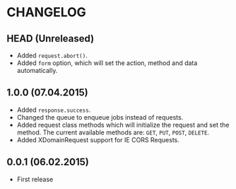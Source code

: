 # CHANGELOG

## HEAD (Unreleased)
* Added `request.abort()`.
* Added `form` option, which will set the action, method and data automatically.

## 1.0.0 (07.04.2015)
* Added `response.success`.
* Changed the queue to enqueue jobs instead of requests.
* Added request class methods which will initialize the request and set the method. The current available methods are: `GET`, `PUT`, `POST`, `DELETE`.
* Added XDomainRequest support for IE CORS Requests.

## 0.0.1 (06.02.2015)
* First release
